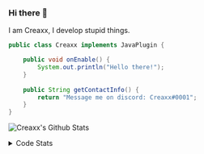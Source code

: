 ### Hi there 👋

I am Creaxx, I develop stupid things. 

```java
public class Creaxx implements JavaPlugin {

    public void onEnable() {
        System.out.println("Hello there!");
    }
    
    public String getContactInfo() {
        return "Message me on discord: Creaxx#0001";
    }
}
```

![Creaxx's Github Stats](https://github-readme-stats.vercel.app/api?username=CreaxxOG&show_icons=true&theme=dark&count_private=true)

<details>
  <summary>Code Stats</summary>

<!--START_SECTION:waka-->
![Code Time](http://img.shields.io/badge/Code%20Time-1%2C291%20hrs%2013%20mins-blue)

![Lines of code](https://img.shields.io/badge/From%20Hello%20World%20I%27ve%20Written-531.0%20thousand%20lines%20of%20code-blue)

**🐱 My GitHub Data** 

> 📦 66.4 kB Used in GitHub's Storage 
 > 
> 🏆 1,660 Contributions in the Year 2023
 > 
> 🚫 Not Opted to Hire
 > 
> 📜 4 Public Repositories 
 > 
> 🔑 2 Private Repositories 
 > 
**I'm a Night 🦉** 

```text
🌞 Morning                280 commits         ██░░░░░░░░░░░░░░░░░░░░░░░   06.89 % 
🌆 Daytime                1737 commits        ███████████░░░░░░░░░░░░░░   42.73 % 
🌃 Evening                1987 commits        ████████████░░░░░░░░░░░░░   48.88 % 
🌙 Night                  61 commits          ░░░░░░░░░░░░░░░░░░░░░░░░░   01.50 % 
```
📅 **I'm Most Productive on Saturday** 

```text
Monday                   474 commits         ███░░░░░░░░░░░░░░░░░░░░░░   11.66 % 
Tuesday                  565 commits         ███░░░░░░░░░░░░░░░░░░░░░░   13.90 % 
Wednesday                600 commits         ████░░░░░░░░░░░░░░░░░░░░░   14.76 % 
Thursday                 623 commits         ████░░░░░░░░░░░░░░░░░░░░░   15.33 % 
Friday                   376 commits         ██░░░░░░░░░░░░░░░░░░░░░░░   09.25 % 
Saturday                 754 commits         █████░░░░░░░░░░░░░░░░░░░░   18.55 % 
Sunday                   673 commits         ████░░░░░░░░░░░░░░░░░░░░░   16.56 % 
```


📊 **This Week I Spent My Time On** 

```text
💬 Programming Languages: 
Java                     18 hrs 28 mins      ██████████████████████░░░   89.28 % 
Kotlin                   1 hr 21 mins        ██░░░░░░░░░░░░░░░░░░░░░░░   06.56 % 
HTML                     28 mins             █░░░░░░░░░░░░░░░░░░░░░░░░   02.32 % 
Gradle                   7 mins              ░░░░░░░░░░░░░░░░░░░░░░░░░   00.60 % 
XML                      6 mins              ░░░░░░░░░░░░░░░░░░░░░░░░░   00.53 % 

🔥 Editors: 
IntelliJ                 20 hrs 41 mins      █████████████████████████   100.00 % 
```

**I Mostly Code in Java** 

```text
Java                     54 repos            ████████████████████░░░░░   78.26 % 
Kotlin                   9 repos             ███░░░░░░░░░░░░░░░░░░░░░░   13.04 % 
TypeScript               3 repos             █░░░░░░░░░░░░░░░░░░░░░░░░   04.35 % 
CSS                      2 repos             █░░░░░░░░░░░░░░░░░░░░░░░░   02.90 % 
EJS                      1 repo              ░░░░░░░░░░░░░░░░░░░░░░░░░   01.45 % 
```




 Last Updated on 05/06/2023 01:51:05 UTC
<!--END_SECTION:waka-->
</details>
